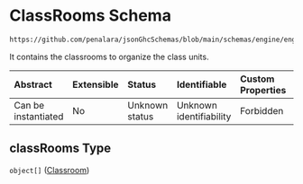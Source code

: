 # ClassRooms Schema

```txt
https://github.com/penalara/jsonGhcSchemas/blob/main/schemas/engine/engineSpecification.schema.json#/properties/classRooms
```

It contains the classrooms to organize the class units.

| Abstract            | Extensible | Status         | Identifiable            | Custom Properties | Additional Properties | Access Restrictions | Defined In                                                                                               |
| :------------------ | :--------- | :------------- | :---------------------- | :---------------- | :-------------------- | :------------------ | :------------------------------------------------------------------------------------------------------- |
| Can be instantiated | No         | Unknown status | Unknown identifiability | Forbidden         | Allowed               | none                | [engineSpecification.schema.json\*](../../../out/engineSpecification.schema.json "open original schema") |

## classRooms Type

`object[]` ([Classroom](enginespecification-properties-classrooms-classroom.md))
